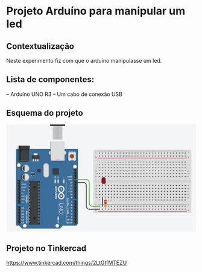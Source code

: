 # Projeto Arduíno para manipular um led

## Contextualização

Neste experimento fiz com que o arduino manipulasse um led.

## Lista de componentes:

– Arduíno UNO R3
– Um cabo de conexão USB

## Esquema do projeto

![Esquema do projeto](esquema_projeto.JPG)

## Projeto no Tinkercad

https://www.tinkercad.com/things/2LtGtfMTEZU


